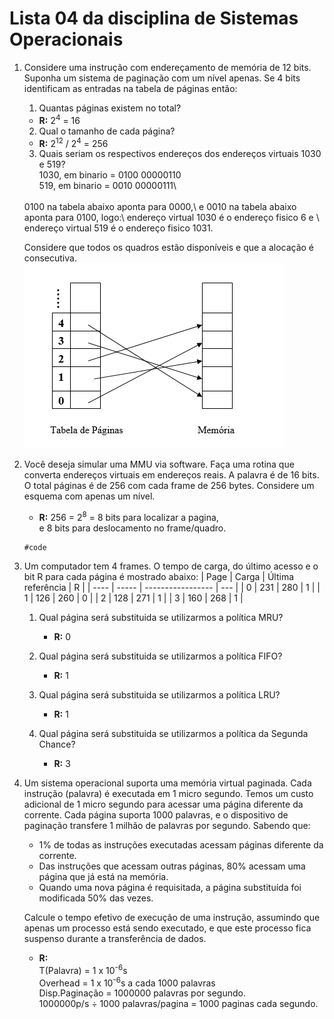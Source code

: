 # Lista 04 da disciplina de Sistemas Operacionais

1. Considere uma instrução com endereçamento de memória de 12 bits.
   Suponha um sistema de paginação com um nível apenas.
   Se 4 bits identificam as entradas na tabela de páginas então:

    1. Quantas páginas existem no total?
      - **R:** 2<sup>4</sup> = 16
    2. Qual o tamanho de cada página?
      - **R:** 2<sup>12</sup> / 2<sup>4</sup> = 256
    3. Quais seriam os respectivos endereços dos endereços virtuais 1030 e 519?\
      1030, em binario = 0100 00000110\
      519, em binario = 0010 00000111\
      <br/>
      0100 na tabela abaixo aponta para 0000,\
      e 0010 na tabela abaixo aponta para 0100, logo:\
      endereço virtual 1030 é o endereço fisico 6 e \
      endereço virtual 519 é o endereço fisico 1031.

   Considere que todos os quadros estão disponíveis e que a alocação é consecutiva.<br/>
   ![imagem](img1.png)

2. Você deseja simular uma MMU via software. Faça uma rotina que converta
   endereços virtuais em endereços reais. A palavra é de 16 bits. O total
   páginas é de 256 com cada frame de 256 bytes. Considere um esquema com
   apenas um nível.
   - **R:** 256 = 2<sup>8</sup> = 8 bits para localizar a pagina,\
         e 8 bits para deslocamento no frame/quadro.
   ```
   #code
   ```

3. Um computador tem 4 frames. O tempo de carga, do último acesso e o bit R
   para cada página é mostrado abaixo:
    | Page | Carga | Última referência | R   |
    | ---- | ----- | ----------------- | --- |
    | 0    | 231   | 280               | 1   |
    | 1    | 126   | 260               | 0   |
    | 2    | 128   | 271               | 1   |
    | 3    | 160   | 268               | 1   |

    1. Qual página será substituida se utilizarmos a política MRU?
       - **R:** 0

    2. Qual página será substituida se utilizarmos a política FIFO?
       - **R:** 1

    3. Qual página será substituida se utilizarmos a política LRU?
       - **R:** 1

    4. Qual página será substituida se utilizarmos a política da Segunda Chance?
       - **R:** 3

4. Um sistema operacional suporta uma memória virtual paginada. Cada instrução (palavra) é
   executada em 1 micro segundo. Temos um custo adicional de 1 micro segundo para acessar
   uma página diferente da corrente. Cada página suporta 1000 palavras, e o dispositivo
   de paginação transfere 1 milhão de palavras por segundo. Sabendo que:

   - 1% de todas as instruções executadas acessam páginas diferente da corrente.
   - Das instruções que acessam outras páginas, 80% acessam uma página que já está na memória.
   - Quando uma nova página é requisitada, a página substituída foi modificada  50% das vezes.


    Calcule o tempo efetivo  de execução de uma instrução, assumindo que apenas um processo
    está sendo executado, e que este processo fica suspenso durante a transferência de dados.

      - **R:** <br/>
         T(Palavra) = 1 x 10<sup>-6</sup>s \
         Overhead = 1 x 10<sup>-6</sup>s a cada 1000 palavras \
         Disp.Paginação = 1000000 palavras por segundo. \
         1000000p/s ÷ 1000 palavras/pagina = 1000 paginas cada segundo.
